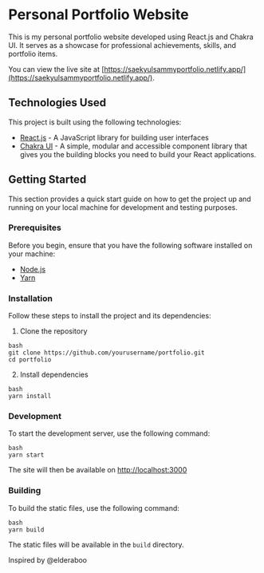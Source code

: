 # Personal Portfolio Website

This is my personal portfolio website developed using React.js and Chakra UI. It serves as a showcase for professional achievements, skills, and portfolio items.

You can view the live site at [https://saekyulsammyportfolio.netlify.app/](https://saekyulsammyportfolio.netlify.app/).

## Technologies Used

This project is built using the following technologies:

- [React.js](https://reactjs.org/) - A JavaScript library for building user interfaces
- [Chakra UI](https://chakra-ui.com/) - A simple, modular and accessible component library that gives you the building blocks you need to build your React applications.

## Getting Started

This section provides a quick start guide on how to get the project up and running on your local machine for development and testing purposes.

### Prerequisites

Before you begin, ensure that you have the following software installed on your machine:

- [Node.js](https://nodejs.org/)
- [Yarn](https://yarnpkg.com/)

### Installation

Follow these steps to install the project and its dependencies:

1. Clone the repository
```
bash
git clone https://github.com/yourusername/portfolio.git
cd portfolio
```

2. Install dependencies
```
bash
yarn install
```

### Development

To start the development server, use the following command:

```
bash
yarn start
```
The site will then be available on [http://localhost:3000](http://localhost:3000)

### Building

To build the static files, use the following command:

```
bash
yarn build
```
The static files will be available in the `build` directory.

Inspired by @elderaboo

